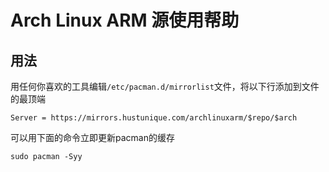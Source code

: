 # Arch Linux ARM 源使用帮助

## 用法

用任何你喜欢的工具编辑`/etc/pacman.d/mirrorlist`文件，将以下行添加到文件的最顶端

```
Server = https://mirrors.hustunique.com/archlinuxarm/$repo/$arch
```

可以用下面的命令立即更新pacman的缓存

```
sudo pacman -Syy
```



